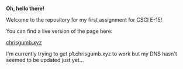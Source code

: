 **Oh, hello there!**

Welcome to the repository for my first assignment for CSCI E-15!

You can find a live version of the page here:

[chrisgumb.xyz](chrisgumb.xyz)

I'm currently trying to get p1.chrisgumb.xyz to work but my DNS hasn't seemed
to be updated just yet...

